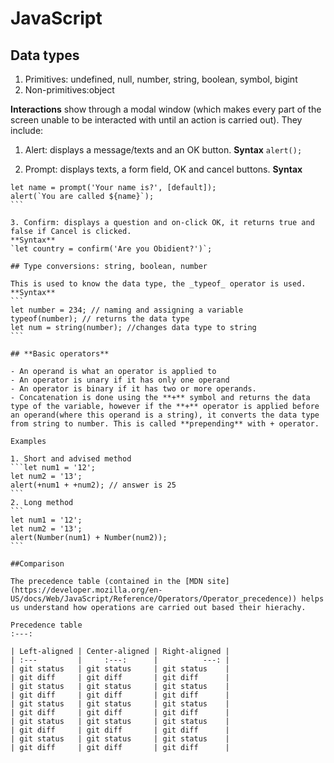 # JavaScript

## **Data types**


1. Primitives: undefined, null, number, string, boolean, symbol, bigint 
2. Non-primitives:object

**Interactions** show through a modal window (which makes every part of the screen unable to be interacted with until an action is carried out). They include:
1. Alert: displays a message/texts and an OK button. 
**Syntax** 
`alert();`

2. Prompt: displays texts, a form field, OK and cancel buttons. 
**Syntax**
````
let name = prompt('Your name is?', [default]);
alert(`You are called ${name}`);
```

3. Confirm: displays a question and on-click OK, it returns true and false if Cancel is clicked.
**Syntax** 
`let country = confirm('Are you Obidient?')`;

## Type conversions: string, boolean, number

This is used to know the data type, the _typeof_ operator is used.
**Syntax** 
```
let number = 234; // naming and assigning a variable
typeof(number); // returns the data type 
let num = string(number); //changes data type to string
```

## **Basic operators**

- An operand is what an operator is applied to
- An operator is unary if it has only one operand
- An operator is binary if it has two or more operands.
- Concatenation is done using the **+** symbol and returns the data type of the variable, however if the **+** operator is applied before an operand(where this operand is a string), it converts the data type from string to number. This is called **prepending** with + operator.

Examples

1. Short and advised method
```let num1 = '12';
let num2 = '13';
alert(+num1 + +num2); // answer is 25 
```
2. Long method
```
let num1 = '12';
let num2 = '13';
alert(Number(num1) + Number(num2));
```

##Comparison

The precedence table (contained in the [MDN site](https://developer.mozilla.org/en-US/docs/Web/JavaScript/Reference/Operators/Operator_precedence)) helps us understand how operations are carried out based their hierachy.

Precedence table
:---:

| Left-aligned | Center-aligned | Right-aligned |
| :---         |     :---:      |          ---: |
| git status   | git status     | git status    |
| git diff     | git diff       | git diff      |
| git status   | git status     | git status    |
| git diff     | git diff       | git diff      |
| git status   | git status     | git status    |
| git diff     | git diff       | git diff      |
| git status   | git status     | git status    |
| git diff     | git diff       | git diff      |
| git status   | git status     | git status    |
| git diff     | git diff       | git diff      |